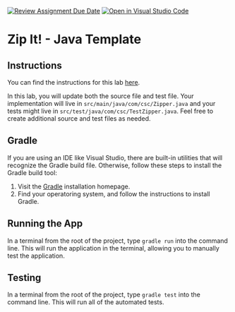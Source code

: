 [![Review Assignment Due Date](https://classroom.github.com/assets/deadline-readme-button-22041afd0340ce965d47ae6ef1cefeee28c7c493a6346c4f15d667ab976d596c.svg)](https://classroom.github.com/a/3Ui9GfdV)
[![Open in Visual Studio Code](https://classroom.github.com/assets/open-in-vscode-2e0aaae1b6195c2367325f4f02e2d04e9abb55f0b24a779b69b11b9e10269abc.svg)](https://classroom.github.com/online_ide?assignment_repo_id=16512497&assignment_repo_type=AssignmentRepo)
# Zip It! - Java Template

## Instructions

You can find the instructions for this lab [here](https://cyrusvandrevala.com/teaching/csc/214/labs/zip-it.html).

In this lab, you will update both the source file and test file. Your implementation will live in `src/main/java/com/csc/Zipper.java` and your tests might live in `src/test/java/com/csc/TestZipper.java`. Feel free to create additional source and test files as needed.

## Gradle

If you are using an IDE like Visual Studio, there are built-in utilities that will recognize the Gradle build file. Otherwise, follow these steps to install the Gradle build tool:

1. Visit the [Gradle](https://gradle.org/install/) installation homepage.
2. Find your operatoring system, and follow the instructions to install Gradle.

## Running the App

In a terminal from the root of the project, type `gradle run` into the command line. This will run the application in the terminal, allowing you to manually test the application.

## Testing

In a terminal from the root of the project, type `gradle test` into the command line. This will run all of the automated tests.

